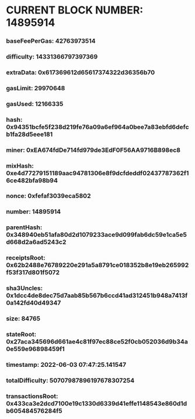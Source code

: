 # CURRENT BLOCK NUMBER: 14895914

### baseFeePerGas: 42763973514
### difficulty: 14331366797397369
### extraData: 0x617369612d65617374322d36356b70
### gasLimit: 29970648
### gasUsed: 12166335
### hash: 0x94351bcfe5f238d219fe76a09a6ef964a0bee7a83ebfd6defcb1fa28d5eee181
### miner: 0xEA674fdDe714fd979de3EdF0F56AA9716B898ec8
### mixHash: 0xe4d77279151189aac94781306e8f9dcfdeddf02437787362f16ce482bfa98b94
### nonce: 0xfefaf3039eca5802
### number: 14895914
### parentHash: 0x348940eb51afa80d2d1079233ace9d099fab6dc59e1ca5e5d668d2a6ad5243c2
### receiptsRoot: 0x62b2488e76789220e291a5a8791ce018352b8e19eb265992f53f317d801f5072
### sha3Uncles: 0x1dcc4de8dec75d7aab85b567b6ccd41ad312451b948a7413f0a142fd40d49347
### size: 84765
### stateRoot: 0x27aca345696d661ae4c81f97ec88ce52f0cb052036d9b34a0e559e96898459f1
### timestamp: 2022-06-03 07:47:25.141547
### totalDifficulty: 50707987896197678307254
### transactionsRoot: 0x433ca3e2dcd7100e19c1330d6339d41effe1148543e860d1db605484576284f5

